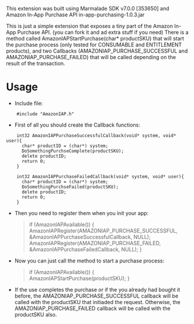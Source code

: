 This extension was built using Marmalade SDK v7.0.0 [353650] and Amazon In-App Purchase API in-app-purchasing-1.0.3.jar

This is just a simple extension that exposes a tiny part of the Amazon In-App Purchase API. (you can fork it and ad extra stuff if you need)
There is a method called AmazonIAPStartPurchase(char* productSKU) that will start the purchase process (only tested for CONSUMABLE and ENTITLEMENT products), and two Callbacks (AMAZONIAP_PURCHASE_SUCCESSFUL and AMAZONIAP_PURCHASE_FAILED) that will be called depending on the result of the transaction.


Usage
========================

- Include file:

```
    #include "AmazonIAP.h"
```


- First of all you should create the Callback functions:

```
    int32 AmazonIAPPurchaseSuccessfulCallback(void* system, void* user){
      char* productID = (char*) system;
      DoSomethingPurchseComplete(productSKU);
      delete productID;
      return 0;
    }

    int32 AmazonIAPPurchaseFailedCallback(void* system, void* user){
      char* productID = (char*) system;
      DoSomethingPurchseFailed(productSKU);
      delete productID;
      return 0;
    }
```

- Then you need to register them when you init your app:

  <blockquote>
    if (AmazonIAPAvailable()) {
      AmazonIAPRegister(AMAZONIAP_PURCHASE_SUCCESSFUL, &AmazonIAPPurchaseSuccessfulCallback, NULL);
      AmazonIAPRegister(AMAZONIAP_PURCHASE_FAILED, &AmazonIAPPurchaseFailedCallback, NULL);
    }
  </blockquote>

- Now you can just call the method to start a purchase process:

  <blockquote>
    if (AmazonIAPAvailable()) {
      AmazonIAPStartPurchase(productSKU);
    }
  </blockquote>

- If the use completes the purchase or if the you already had bought it before, the AMAZONIAP_PURCHASE_SUCCESSFUL callback will be called with the productSKU that initiaded the request. Otherwise, the AMAZONIAP_PURCHASE_FAILED callback will be called with the productSKU also.

